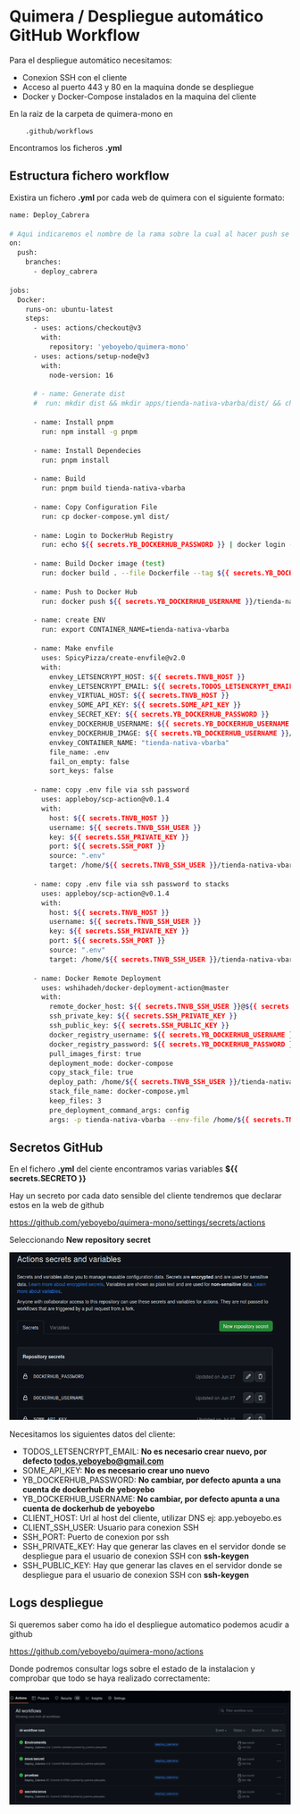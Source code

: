 # Quimera / Despliegue automático GitHub Workflow 

Para el despliegue automático necesitamos:
* Conexion SSH con el cliente
* Acceso al puerto 443 y 80 en la maquina donde se despliegue
* Docker y Docker-Compose instalados en la maquina del cliente

En la raiz de la carpeta de quimera-mono en 

```console
    .github/workflows
```

Encontramos los ficheros **.yml**



## Estructura fichero workflow

Existira un fichero **.yml** por cada web de quimera con el siguiente formato:

```sh
name: Deploy_Cabrera

# Aqui indicaremos el nombre de la rama sobre la cual al hacer push se iniciara el proceso de despliegue automatico
on:
  push:
    branches:
      - deploy_cabrera  

jobs:
  Docker:
    runs-on: ubuntu-latest
    steps:
      - uses: actions/checkout@v3
        with:
          repository: 'yeboyebo/quimera-mono'
      - uses: actions/setup-node@v3
        with:
          node-version: 16
      
      # - name: Generate dist
      #  run: mkdir dist && mkdir apps/tienda-nativa-vbarba/dist/ && chmod 777 -R dist/ && chmod 777 -R apps/tienda-nativa-vbarba/dist/

      - name: Install pnpm
        run: npm install -g pnpm

      - name: Install Dependecies
        run: pnpm install 
      
      - name: Build
        run: pnpm build tienda-nativa-vbarba
              
      - name: Copy Configuration File
        run: cp docker-compose.yml dist/

      - name: Login to DockerHub Registry
        run: echo ${{ secrets.YB_DOCKERHUB_PASSWORD }} | docker login -u ${{ secrets.YB_DOCKERHUB_USERNAME }} --password-stdin
        
      - name: Build Docker image (test)
        run: docker build . --file Dockerfile --tag ${{ secrets.YB_DOCKERHUB_USERNAME }}/tienda-nativa-vbarba
        
      - name: Push to Docker Hub
        run: docker push ${{ secrets.YB_DOCKERHUB_USERNAME }}/tienda-nativa-vbarba
      
      - name: create ENV
        run: export CONTAINER_NAME=tienda-nativa-vbarba

      - name: Make envfile
        uses: SpicyPizza/create-envfile@v2.0
        with:
          envkey_LETSENCRYPT_HOST: ${{ secrets.TNVB_HOST }}
          envkey_LETSENCRYPT_EMAIL: ${{ secrets.TODOS_LETSENCRYPT_EMAIL }}
          envkey_VIRTUAL_HOST: ${{ secrets.TNVB_HOST }}
          envkey_SOME_API_KEY: ${{ secrets.SOME_API_KEY }}
          envkey_SECRET_KEY: ${{ secrets.YB_DOCKERHUB_PASSWORD }}
          envkey_DOCKERHUB_USERNAME: ${{ secrets.YB_DOCKERHUB_USERNAME }}
          envkey_DOCKERHUB_IMAGE: ${{ secrets.YB_DOCKERHUB_USERNAME }}/tienda-nativa-vbarba
          envkey_CONTAINER_NAME: "tienda-nativa-vbarba"
          file_name: .env
          fail_on_empty: false
          sort_keys: false

      - name: copy .env file via ssh password
        uses: appleboy/scp-action@v0.1.4
        with:
          host: ${{ secrets.TNVB_HOST }}
          username: ${{ secrets.TNVB_SSH_USER }}
          key: ${{ secrets.SSH_PRIVATE_KEY }}
          port: ${{ secrets.SSH_PORT }}
          source: ".env"
          target: /home/${{ secrets.TNVB_SSH_USER }}/tienda-nativa-vbarba

      - name: copy .env file via ssh password to stacks
        uses: appleboy/scp-action@v0.1.4
        with:
          host: ${{ secrets.TNVB_HOST }}
          username: ${{ secrets.TNVB_SSH_USER }}
          key: ${{ secrets.SSH_PRIVATE_KEY }}
          port: ${{ secrets.SSH_PORT }}
          source: ".env"
          target: /home/${{ secrets.TNVB_SSH_USER }}/tienda-nativa-vbarba/stacks

      - name: Docker Remote Deployment
        uses: wshihadeh/docker-deployment-action@master
        with:
          remote_docker_host: ${{ secrets.TNVB_SSH_USER }}@${{ secrets.TNVB_HOST }}
          ssh_private_key: ${{ secrets.SSH_PRIVATE_KEY }}
          ssh_public_key: ${{ secrets.SSH_PUBLIC_KEY }}
          docker_registry_username: ${{ secrets.YB_DOCKERHUB_USERNAME }}
          docker_registry_password: ${{ secrets.YB_DOCKERHUB_PASSWORD }}
          pull_images_first: true
          deployment_mode: docker-compose
          copy_stack_file: true
          deploy_path: /home/${{ secrets.TNVB_SSH_USER }}/tienda-nativa-vbarba
          stack_file_name: docker-compose.yml
          keep_files: 3
          pre_deployment_command_args: config 
          args: -p tienda-nativa-vbarba --env-file /home/${{ secrets.TNVB_SSH_USER }}/tienda-nativa-vbarba/.env up -d --build 
```

## Secretos GitHub

En el fichero **.yml** del ciente encontramos varias variables **${{ secrets.SECRETO }}** 

Hay un secreto por cada dato sensible del cliente tendremos que declarar estos en la web de github

https://github.com/yeboyebo/quimera-mono/settings/secrets/actions

Seleccionando **New repository secret**

![Alt text](image.png)

Necesitamos los siguientes datos del cliente:


* TODOS_LETSENCRYPT_EMAIL: **No es necesario crear nuevo, por defecto todos.yeboyebo@gmail.com**
* SOME_API_KEY: **No es necesario crear uno nuevo**
* YB_DOCKERHUB_PASSWORD: **No cambiar, por defecto apunta a una cuenta de dockerhub de yeboyebo**
* YB_DOCKERHUB_USERNAME: **No cambiar, por defecto apunta a una cuenta de dockerhub de yeboyebo**
* CLIENT_HOST: Url al host del cliente, utilizar DNS ej: app.yeboyebo.es
* CLIENT_SSH_USER: Usuario para conexion SSH
* SSH_PORT: Puerto de conexion por ssh
* SSH_PRIVATE_KEY: Hay que generar las claves en el servidor donde se despliegue para el usuario de conexion SSH con **ssh-keygen**
* SSH_PUBLIC_KEY: Hay que generar las claves en el servidor donde se despliegue para el usuario de conexion SSH con **ssh-keygen**


## Logs despliegue

Si queremos saber como ha ido el despliegue automatico podemos acudir a github

https://github.com/yeboyebo/quimera-mono/actions

Donde podremos consultar logs sobre el estado de la instalacion y comprobar que todo se haya realizado correctamente:

![Alt text](image-1.png)